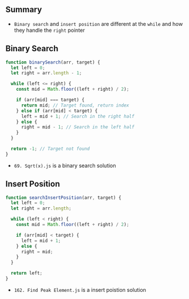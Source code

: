 Summary
---
* `Binary search` and `insert position` are different at the `while` and how they handle the `right` pointer

Binary Search
---
```js
function binarySearch(arr, target) {
  let left = 0;
  let right = arr.length - 1;

  while (left <= right) {
    const mid = Math.floor((left + right) / 2);

    if (arr[mid] === target) {
      return mid; // Target found, return index
    } else if (arr[mid] < target) {
      left = mid + 1; // Search in the right half
    } else {
      right = mid - 1; // Search in the left half
    }
  }

  return -1; // Target not found
}
```
* `69. Sqrt(x).js` is a binary search solution

Insert Position
---
```js
function searchInsertPosition(arr, target) {
  let left = 0;
  let right = arr.length;

  while (left < right) {
    const mid = Math.floor((left + right) / 2);

    if (arr[mid] < target) {
      left = mid + 1;
    } else {
      right = mid;
    }
  }

  return left;
}
```
* `162. Find Peak Element.js` is a insert poistion solution